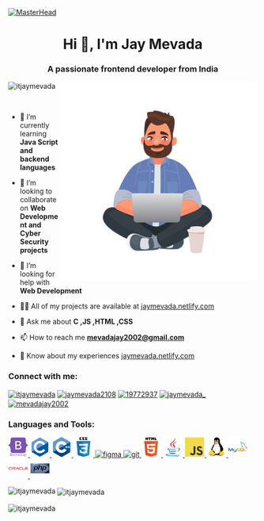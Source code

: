 [![MasterHead](https://www.tricentis.com/wp-content/uploads/2019/01/technology-background-header-1120x389.png)](https://jaymevada.netlify.com)
<h1 align="center">Hi 👋, I'm Jay Mevada</h1>
<h3 align="center">A passionate frontend developer from India</h3>
<img align="right" alt="coding" width="400" src="https://github.com/itjaymevada/itjaymevada/blob/main/68747470733a2f2f74342e667463646e2e6e65742f6a70672f30322f37332f34362f39392f3336305f465f3237333436393937325f4553553952713365497053724b337864646c4945794468377672736c626947672e6a7067-removebg-preview.png?raw=true">

<p align="left"> <img src="https://komarev.com/ghpvc/?username=itjaymevada&label=Profile%20views&color=0e75b6&style=flat" alt="itjaymevada" /> </p>

<p align="left"> <a href="https://twitter.com/" target="blank"><img src="https://img.shields.io/twitter/follow/?logo=twitter&style=for-the-badge" alt="" /></a> </p>

- 🌱 I’m currently learning **Java Script and backend languages**

- 👯 I’m looking to collaborate on **Web Development and Cyber Security projects**

- 🤝 I’m looking for help with **Web Development**

- 👨‍💻 All of my projects are available at [jaymevada.netlify.com](jaymevada.netlify.com)

- 💬 Ask me about **C ,JS ,HTML ,CSS**

- 📫 How to reach me **mevadajay2002@gmail.com**

- 📄 Know about my experiences [jaymevada.netlify.com](jaymevada.netlify.com)

<h3 align="left">Connect with me:</h3>
<p align="left">
<a href="https://dev.to/itjaymevada" target="blank"><img align="center" src="https://raw.githubusercontent.com/rahuldkjain/github-profile-readme-generator/master/src/images/icons/Social/devto.svg" alt="itjaymevada" height="30" width="40" /></a>
<a href="https://linkedin.com/in/jaymevada2108" target="blank"><img align="center" src="https://raw.githubusercontent.com/rahuldkjain/github-profile-readme-generator/master/src/images/icons/Social/linked-in-alt.svg" alt="jaymevada2108" height="30" width="40" /></a>
<a href="https://stackoverflow.com/users/19772937" target="blank"><img align="center" src="https://raw.githubusercontent.com/rahuldkjain/github-profile-readme-generator/master/src/images/icons/Social/stack-overflow.svg" alt="19772937" height="30" width="40" /></a>
<a href="https://instagram.com/jaymevada_" target="blank"><img align="center" src="https://raw.githubusercontent.com/rahuldkjain/github-profile-readme-generator/master/src/images/icons/Social/instagram.svg" alt="jaymevada_" height="30" width="40" /></a>
<a href="https://www.hackerrank.com/mevadajay2002" target="blank"><img align="center" src="https://raw.githubusercontent.com/rahuldkjain/github-profile-readme-generator/master/src/images/icons/Social/hackerrank.svg" alt="mevadajay2002" height="30" width="40" /></a>
</p>

<h3 align="left">Languages and Tools:</h3>
<p align="left"> <a href="https://getbootstrap.com" target="_blank" rel="noreferrer"> <img src="https://raw.githubusercontent.com/devicons/devicon/master/icons/bootstrap/bootstrap-plain-wordmark.svg" alt="bootstrap" width="40" height="40"/> </a> <a href="https://www.cprogramming.com/" target="_blank" rel="noreferrer"> <img src="https://raw.githubusercontent.com/devicons/devicon/master/icons/c/c-original.svg" alt="c" width="40" height="40"/> </a> <a href="https://www.w3schools.com/cpp/" target="_blank" rel="noreferrer"> <img src="https://raw.githubusercontent.com/devicons/devicon/master/icons/cplusplus/cplusplus-original.svg" alt="cplusplus" width="40" height="40"/> </a> <a href="https://www.w3schools.com/css/" target="_blank" rel="noreferrer"> <img src="https://raw.githubusercontent.com/devicons/devicon/master/icons/css3/css3-original-wordmark.svg" alt="css3" width="40" height="40"/> </a> <a href="https://www.figma.com/" target="_blank" rel="noreferrer"> <img src="https://www.vectorlogo.zone/logos/figma/figma-icon.svg" alt="figma" width="40" height="40"/> </a> <a href="https://git-scm.com/" target="_blank" rel="noreferrer"> <img src="https://www.vectorlogo.zone/logos/git-scm/git-scm-icon.svg" alt="git" width="40" height="40"/> </a> <a href="https://www.w3.org/html/" target="_blank" rel="noreferrer"> <img src="https://raw.githubusercontent.com/devicons/devicon/master/icons/html5/html5-original-wordmark.svg" alt="html5" width="40" height="40"/> </a> <a href="https://www.java.com" target="_blank" rel="noreferrer"> <img src="https://raw.githubusercontent.com/devicons/devicon/master/icons/java/java-original.svg" alt="java" width="40" height="40"/> </a> <a href="https://developer.mozilla.org/en-US/docs/Web/JavaScript" target="_blank" rel="noreferrer"> <img src="https://raw.githubusercontent.com/devicons/devicon/master/icons/javascript/javascript-original.svg" alt="javascript" width="40" height="40"/> </a> <a href="https://www.linux.org/" target="_blank" rel="noreferrer"> <img src="https://raw.githubusercontent.com/devicons/devicon/master/icons/linux/linux-original.svg" alt="linux" width="40" height="40"/> </a> <a href="https://www.mysql.com/" target="_blank" rel="noreferrer"> <img src="https://raw.githubusercontent.com/devicons/devicon/master/icons/mysql/mysql-original-wordmark.svg" alt="mysql" width="40" height="40"/> </a> <a href="https://www.oracle.com/" target="_blank" rel="noreferrer"> <img src="https://raw.githubusercontent.com/devicons/devicon/master/icons/oracle/oracle-original.svg" alt="oracle" width="40" height="40"/> </a> <a href="https://www.php.net" target="_blank" rel="noreferrer"> <img src="https://raw.githubusercontent.com/devicons/devicon/master/icons/php/php-original.svg" alt="php" width="40" height="40"/> </a> </p>

<p><img align="left" src="https://github-readme-stats.vercel.app/api/top-langs?username=itjaymevada&show_icons=true&locale=en&layout=compact" alt="itjaymevada" /></p>

<p>&nbsp;<img align="center" src="https://github-readme-stats.vercel.app/api?username=itjaymevada&show_icons=true&locale=en" alt="itjaymevada" /></p>

<p><img align="center" src="https://github-readme-streak-stats.herokuapp.com/?user=itjaymevada&" alt="itjaymevada" /></p>
